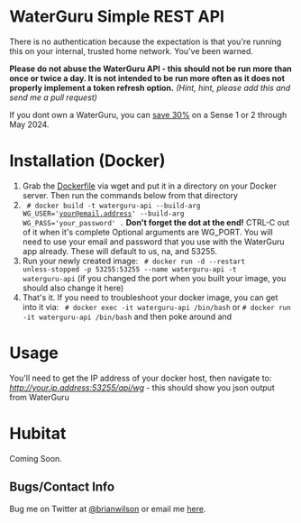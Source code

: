 # WaterGuru Simple REST API

There is no authentication because the expectation is that you're running this on your internal, trusted home network. You've been warned.

<b>Please do not abuse the WaterGuru API - this should not be run more than once or twice a day. It is not intended to be run more often as it does not
properly implement a token refresh option.</b> <i>(Hint, hint, please add this
and send me a pull request)</i>

If you dont own a WaterGuru, you can [save 30%](https://waterguru.refr.cc/brianw2) on a Sense 1 or 2 through May 2024. 

# Installation (Docker)
1. Grab the [Dockerfile](https://raw.githubusercontent.com/bdwilson/waterguru-api/master/Dockerfile) via wget and put it in a directory on your Docker server. Then run the commands
below from that directory
2. <code> # docker build -t waterguru-api --build-arg WG_USER='your@email.address' --build-arg WG_PASS='your_password' .</code> __Don't forget the dot at the end!__ CTRL-C out of it when it's complete
Optional arguments are WG_PORT. You will need to use your email and
password that you use with the WaterGuru app already. These will default to us, na,
and 53255.
3. Run your newly created image: <code> # docker run -d --restart unless-stopped -p 53255:53255 --name waterguru-api -t waterguru-api</code> (if you changed the port when you built your image, you should also change it here)
4. That's it. If you need to troubleshoot your docker image, you can get into
it via:
<code> # docker exec -it waterguru-api /bin/bash</code> or 
<code># docker run -it waterguru-api /bin/bash</code> and then poke around and

# Usage
You'll need to get the IP address of your docker host, then navigate to: <i>http://your.ip.address:53255/api/wg</i> - this should show you json output from WaterGuru

# Hubitat
Coming Soon. 

Bugs/Contact Info
-----------------
Bug me on Twitter at [@brianwilson](http://twitter.com/brianwilson) or email me [here](http://cronological.com/comment.php?ref=bubba).
